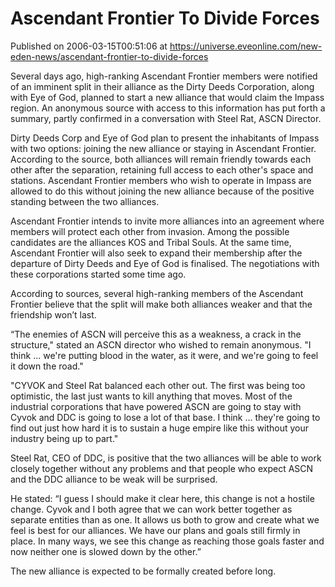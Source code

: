 # Ascendant Frontier To Divide Forces
Published on 2006-03-15T00:51:06 at https://universe.eveonline.com/new-eden-news/ascendant-frontier-to-divide-forces

Several days ago, high-ranking Ascendant Frontier members were notified of an imminent split in their alliance as the Dirty Deeds Corporation, along with Eye of God, planned to start a new alliance that would claim the Impass region. An anonymous source with access to this information has put forth a summary, partly confirmed in a conversation with Steel Rat, ASCN Director. 

Dirty Deeds Corp and Eye of God plan to present the inhabitants of Impass with two options: joining the new alliance or staying in Ascendant Frontier. According to the source, both alliances will remain friendly towards each other after the separation, retaining full access to each other's space and stations. Ascendant Frontier members who wish to operate in Impass are allowed to do this without joining the new alliance because of the positive standing between the two alliances.

Ascendant Frontier intends to invite more alliances into an agreement where members will protect each other from invasion. Among the possible candidates are the alliances KOS and Tribal Souls. At the same time, Ascendant Frontier will also seek to expand their membership after the departure of Dirty Deeds and Eye of God is finalised. The negotiations with these corporations started some time ago.

According to sources, several high-ranking members of the Ascendant Frontier believe that the split will make both alliances weaker and that the friendship won’t last. 

“The enemies of ASCN will perceive this as a weakness, a crack in the structure," stated an ASCN director who wished to remain anonymous. "I think ... we're putting blood in the water, as it were, and we're going to feel it down the road."

"CYVOK and Steel Rat balanced each other out. The first was being too optimistic, the last just wants to kill anything that moves. Most of the industrial corporations that have powered ASCN are going to stay with Cyvok and DDC is going to lose a lot of that base. I think ... they're going to find out just how hard it is to sustain a huge empire like this without your industry being up to part."

Steel Rat, CEO of DDC, is positive that the two alliances will be able to work closely together without any problems and that people who expect ASCN and the DDC alliance to be weak will be surprised. 

He stated: “I guess I should make it clear here, this change is not a hostile change. Cyvok and I both agree that we can work better together as separate entities than as one. It allows us both to grow and create what we feel is best for our alliances. We have our plans and goals still firmly in place. In many ways, we see this change as reaching those goals faster and now neither one is slowed down by the other.” 

The new alliance is expected to be formally created before long.
